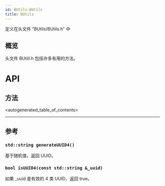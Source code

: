 ```yaml
---
id: BUtils-BUtils
title: BUtils
---
```

定义在头文件 “BUtils/BUtils.h” 中

## 概览

头文件 BUtill.h 包括许多有用的方法。

# API

## 方法

<autogenerated_table_of_contents>

* * *

## 参考

### `std::string generateUUID4()`

基于随机值，返回 UUID。

### `bool isUUID4(const std::string &_uuid)`

如果 _uuid 是有效的 4 类 UUID，返回 true。